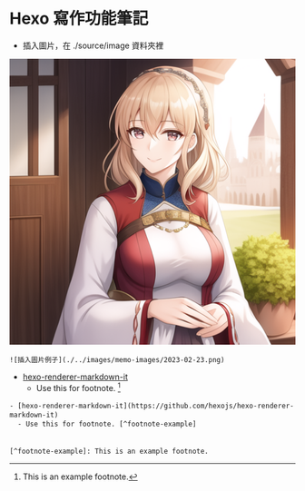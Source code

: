 # Hexo 寫作功能筆記

- 插入圖片，在 ./source/image 資料夾裡

![插入圖片例子](./../images/memo-images/2023-02-23.png)

```
![插入圖片例子](./../images/memo-images/2023-02-23.png)
```

- [hexo-renderer-markdown-it](https://github.com/hexojs/hexo-renderer-markdown-it)
  - Use this for footnote. [^footnote-example]

```
- [hexo-renderer-markdown-it](https://github.com/hexojs/hexo-renderer-markdown-it)
  - Use this for footnote. [^footnote-example]


[^footnote-example]: This is an example footnote.
```

[^footnote-example]: This is an example footnote.
